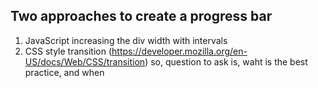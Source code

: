 ## Two approaches to create a progress bar
  1. JavaScript increasing the div width with intervals
  2. CSS style transition (https://developer.mozilla.org/en-US/docs/Web/CSS/transition)
so, question to ask is, waht is the best practice, and when
